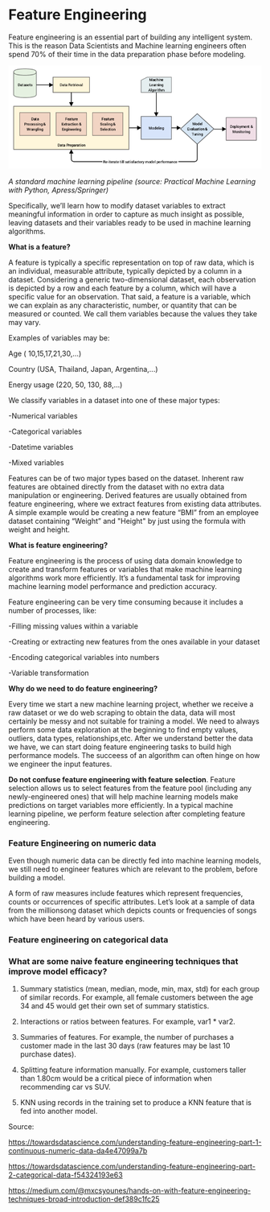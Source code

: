 # Feature Engineering

Feature engineering is an essential part of building any intelligent system. This is the reason Data Scientists and Machine learning engineers often spend 70% of their time in the data preparation phase before modeling. 

![density_curve.jpg](../assets/ml_pipeline.jpg)

*A standard machine learning pipeline (source: Practical Machine Learning with Python, Apress/Springer)*

Specifically, we’ll learn how to modify dataset variables to extract meaningful information in order to capture as much insight as possible, leaving datasets and their variables ready to be used in machine learning algorithms.

**What is a feature?**

A feature is typically a specific representation on top of raw data, which is an individual, measurable attribute, typically depicted by a column in a dataset. Considering a generic two-dimensional dataset, each observation is depicted by a row and each feature by a column, which will have a specific value for an observation. That said, a feature is a variable, which we can explain as any characteristic, number, or quantity that can be measured or counted. We call them variables because the values they take may vary.

Examples of variables may be:

Age ( 10,15,17,21,30,...)

Country (USA, Thailand, Japan, Argentina,...)

Energy usage (220, 50, 130, 88,...)

We classify variables in a dataset into one of these major types:

-Numerical variables

-Categorical variables

-Datetime variables

-Mixed variables



Features can be of two major types based on the dataset. Inherent raw features are obtained directly from the dataset with no extra data manipulation or engineering. Derived features are usually obtained from feature engineering, where we extract features from existing data attributes. A simple example would be creating a new feature “BMI” from an employee dataset containing “Weight” and "Height" by just using the formula with weight and height.

**What is feature engineering?**

Feature engineering is the process of using data domain knowledge to create and transform features or variables that make machine learning algorithms work more efficiently. It’s a fundamental task for improving machine learning model performance and prediction accuracy.

Feature engineering can be very time consuming because it includes a number of processes, like:

-Filling missing values within a variable

-Creating or extracting new features from the ones available in your dataset

-Encoding categorical variables into numbers

-Variable transformation



**Why do we need to do feature engineering?**

Every time we start a new machine learning project, whether we receive a raw dataset or we do web scraping to obtain the data, data will most certainly be messy and not suitable for training a model. We need to always perform some data exploration at the beginning to find empty values, outliers, data types, relationships,etc. After we understand better the data we have, we can start doing feature engineering tasks to build high performance models. The succeess of an algorithm can often hinge on how we engineer the input features.

**Do not confuse feature engineering with feature selection**. Feature selection allows us to select features from the feature pool (including any newly-engineered ones) that will help machine learning models make predictions on target variables more efficiently. In a typical machine learning pipeline, we perform feature selection after completing feature engineering.

### Feature Engineering on numeric data

Even though numeric data can be directly fed into machine learning models, we still need to engineer features which are relevant to the problem, before building a model.

A form of raw measures include features which represent frequencies, counts or occurrences of specific attributes. Let’s look at a sample of data from the millionsong dataset which depicts counts or frequencies of songs which have been heard by various users.





### Feature engineering on categorical data







### What are some naive feature engineering techniques that improve model efficacy?

1. Summary statistics (mean, median, mode, min, max, std) for each group of similar records. For example, all female customers between the age 34 and 45 would get their own set of summary statistics.

2. Interactions or ratios between features. For example, var1 * var2.

3. Summaries of features. For example, the number of purchases a customer made in the last 30 days (raw features may be last 10 purchase dates).

4. Splitting feature information manually. For example, customers taller than 1.80cm would be a critical piece of information when recommending car vs SUV.

5. KNN using records in the training set to produce a KNN feature that is fed into another model.

Source:

https://towardsdatascience.com/understanding-feature-engineering-part-1-continuous-numeric-data-da4e47099a7b

https://towardsdatascience.com/understanding-feature-engineering-part-2-categorical-data-f54324193e63

https://medium.com/@mxcsyounes/hands-on-with-feature-engineering-techniques-broad-introduction-def389c1fc25
